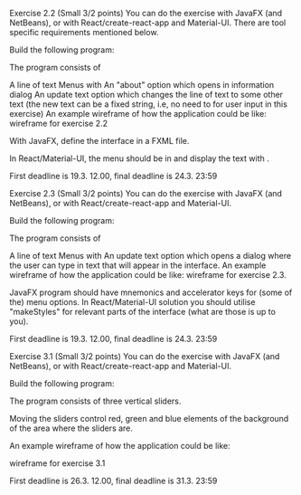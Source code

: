 Exercise 2.2 (Small 3/2 points)
You can do the exercise with JavaFX (and NetBeans), or with React/create-react-app and Material-UI. There are tool specific requirements mentioned below.

Build the following program:

The program consists of

A line of text
Menus with
An "about" option which opens in information dialog
An update text option which changes the line of text to some other text (the new text can be a fixed string, i.e, no need to for user input in this exercise)
An example wireframe of how the application could be like:
wireframe for exercise 2.2

With JavaFX, define the interface in a FXML file.

In React/Material-UI, the menu should be in <AppBar> and display the text with <Typography>.

First deadline is 19.3. 12.00, final deadline is 24.3. 23:59



Exercise 2.3 (Small 3/2 points)
You can do the exercise with JavaFX (and NetBeans), or with React/create-react-app and Material-UI. 

Build the following program:

The program consists of

A line of text
Menus with
An update text option which opens a dialog where the user can type in text that will appear in the interface.
An example wireframe of how the application could be like:
wireframe for exercise 2.3.

JavaFX program should have mnemonics and accelerator keys for (some of the) menu options. In React/Material-UI solution you should utilise "makeStyles" for relevant parts of the interface (what are those is up to you).

First deadline is 19.3. 12.00, final deadline is 24.3. 23:59



Exercise 3.1 (Small 3/2 points)
You can do the exercise with JavaFX (and NetBeans), or with React/create-react-app and Material-UI.

Build the following program:

The program consists of three vertical sliders.

Moving the sliders control red, green and blue elements of the background of the area where the sliders are. 

An example wireframe of how the application could be like:

wireframe for exercise 3.1

First deadline is 26.3. 12.00, final deadline is 31.3. 23:59
